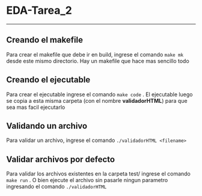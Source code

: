 # EDA-Tarea_2
***
## Creando el makefile
Para crear el makefile que debe ir en build,
ingrese el comando 
    `make mk` 
desde este mismo directorio. Hay un makefile que hace mas sencillo todo

## Creando el ejecutable
Para crear el ejecutable ingrese el comando 
    `make code`
. El ejecutable luego se copia a esta misma carpeta (con el 
nombre **validadorHTML**) para que sea mas facil ejecutarlo

## Validando un archivo
Para validar un archivo, ingrese el comando
    `./validadorHTML <filename>`

## Validar archivos por defecto
Para validar los archivos existentes en la carpeta test/ ingrese el comando
    `make run`
. O bien ejecute el archivo sin pasarle ningun parametro ingresando el comando
    `./validadorHTML`
